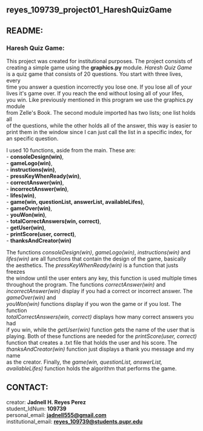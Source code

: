 ## reyes_109739_project01_HareshQuizGame

## README:

### Haresh Quiz Game:
    
This project was created for institutional purposes. The project consists of  
creating a simple game using the **graphics.py** module. _Haresh Quiz Game_ is 
a quiz game that consists of 20 questions. You start with three lives, every  
time you answer a question incorrectly you lose one. If you lose all of your  
lives it's game over. If you reach the end without losing all of your lifes,  
you win. Like previously mentioned in this program we use the graphics.py module  
from Zelle's Book. The second module imported has two lists; one list holds all  
of the questions, while the other holds all of the answer, this way is easier to  
print them in the window since I can just call the list in a specific index, for  
an specific question. 
    
I used 10 functions, aside from the main. These are:  
    - **consoleDesign(win)**,   
    - **gameLogo(win)**,    
    - **instructions(win)**,   
    - **pressKeyWhenReady(win)**,  
    - **correctAnswer(win)**,   
    - **incorrectAnswer(win)**,   
    - **lifes(win)**,   
    - **game(win, questionList, answerList, availableLifes)**,   
    - **gameOver(win)**,    
    - **youWon(win)**,  
    - **totalCorrectAnswers(win, correct)**,  
    - **getUser(win)**,  
    - **printScore(user, correct)**,  
    - **thanksAndCreator(win)**    
 
The functions *consoleDesign(win)*, *gameLogo(win)*, *instructions(win)* and  
*lifes(win)* are all functions that contain the design of the game, basically  
the aesthetics. The *pressKeyWhenReady(win)* is a function that justs freezes  
the window until the user enters any key, this function is used multiple times  
throughout the program. The functions *correctAnswer(win)* and *incorrectAnswer(win)* 
display if you had a correct or incorrect answer. The *gameOver(win)* and  
*youWon(win)* functions display if you won the game or if you lost. The function  
*totalCorrectAnswers(win, correct)* displays how many correct answers you had  
if you win, while the *getUser(win)* function gets the name of the user that is  
playing. Both of these functions are needed for the *printScore(user, correct)*  
function that creates a .txt file that holds the user and his score. The  
*thanksAndCreator(win)* function just displays a thank you message and my name  
as the creator. Finally, the *game(win, questionList, answerList, availableLifes)* 
function holds the algorithm that performs the game.

## CONTACT:

creator: **Jadnell H. Reyes Perez**  
student_IdNum: **109739**  
personal_email: **jadnell555@gmail.com**  
institutional_email: **reyes_109739@students.pupr.edu**  

